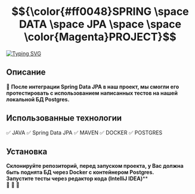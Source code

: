 # $${\color{#ff0048}SPRING \space DATA \space JPA \space \space \color{Magenta}PROJECT}$$
[![Typing SVG](https://readme-typing-svg.herokuapp.com?color=%2336BCF7&lines=SPRING+DATA+JPA+PROJECT)](https://git.io/typing-svg)

## Описание 
:rocket: **После интеграции Spring Data JPA в наш проект, мы смогли его протестировать с использованием написанных тестов на нашей локальной БД Postgres.**
<br>

## Использованные технологии
:white_check_mark:   JAVA
:white_check_mark:   Spring Data JPA
:white_check_mark:   MAVEN
:white_check_mark:   DOCKER
:white_check_mark:   POSTGRES
## Установка 
**Склонируйте репозиторий, перед запуском проекта, у Вас должна быть поднята БД через Docker с контейнером Postgres.**
<br>
**Запустите тесты через редактор кода (IntelliJ IDEA)****
<br>
:black_square_button: :black_square_button: :black_square_button:
